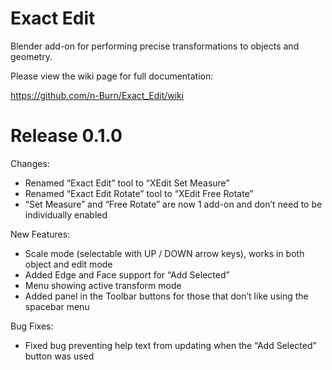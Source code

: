 # Exact Edit
Blender add-on for performing precise transformations to objects and geometry.

Please view the wiki page for full documentation:

https://github.com/n-Burn/Exact_Edit/wiki

# Release 0.1.0

Changes:

* Renamed “Exact Edit” tool to “XEdit Set Measure”
* Renamed “Exact Edit Rotate” tool to “XEdit Free Rotate”
* “Set Measure” and “Free Rotate” are now 1 add-on and don’t need to be individually enabled

New Features:

* Scale mode (selectable with UP / DOWN arrow keys), works in both object and edit mode
* Added Edge and Face support for “Add Selected”
* Menu showing active transform mode
* Added panel in the Toolbar buttons for those that don’t like using the spacebar menu

Bug Fixes:

* Fixed bug preventing help text from updating when the “Add Selected” button was used
